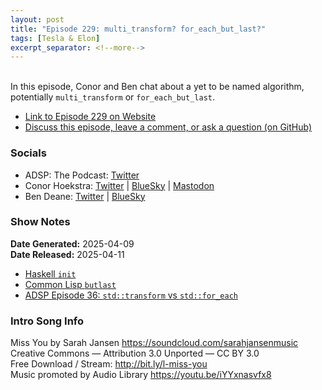 ```yaml
---
layout: post
title: "Episode 229: multi_transform? for_each_but_last?"
tags: [Tesla & Elon]
excerpt_separator: <!--more-->
---
```


<div id="buzzsprout-player-16958182"></div><script src="https://www.buzzsprout.com/1501960/episodes/16958182-episode-229-multi_transform-for_each_but_last.js?container_id=buzzsprout-player-16958182&player=small" type="text/javascript" charset="utf-8"></script>

<br>In this episode, Conor and Ben chat about a yet to be named algorithm, potentially `multi_transform` or `for_each_but_last`.

<!--more-->

* [Link to Episode 229 on Website](https://adspthepodcast.com/2025/04/11/Episode-229.html)
* [Discuss this episode, leave a comment, or ask a question (on GitHub)](https://github.com/codereport/adsp2/discussions/128)

### Socials
 
* ADSP: The Podcast: [Twitter](https://twitter.com/adspthepodcast)
* Conor Hoekstra: [Twitter](https://twitter.com/code_report) \| [BlueSky](https://bsky.app/profile/codereport.bsky.social) \| [Mastodon](https://mastodon.social/@code_report)
* Ben Deane: [Twitter](https://x.com/ben_deane) \| [BlueSky](https://bsky.app/profile/elbeno.com)

### Show Notes

**Date Generated:** 2025-04-09 <br>
**Date Released:** 2025-04-11

* [Haskell `init`](https://hackage.haskell.org/package/base-4.21.0.0/docs/Data-List-NonEmpty.html#v:init)
* [Common Lisp `butlast`](http://clhs.lisp.se/Body/f_butlas.htm)
* [ADSP Episode 36: `std::transform` vs `std::for_each`](https://adspthepodcast.com/2024/09/12/Episode-36.html)

### Intro Song Info
 
Miss You by Sarah Jansen https://soundcloud.com/sarahjansenmusic<br>
Creative Commons — Attribution 3.0 Unported — CC BY 3.0<br>
Free Download / Stream: http://bit.ly/l-miss-you<br>
Music promoted by Audio Library https://youtu.be/iYYxnasvfx8<br>
